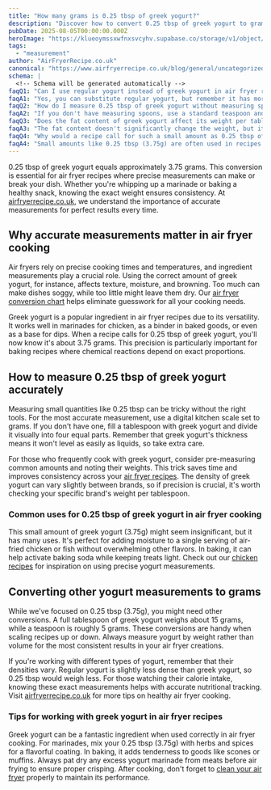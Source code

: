 ```yaml
---
title: "How many grams is 0.25 tbsp of greek yogurt?"
description: "Discover how to convert 0.25 tbsp of greek yogurt to grams for perfect air fryer recipes every time. Get accurate measurements now!"
pubDate: 2025-08-05T00:00:00.000Z
heroImage: "https://klueoymssxwfnxsvcyhv.supabase.co/storage/v1/object/public/Shmucket/how-many-grams-is-0-25-tbsp-of-greek-yogurt.webp"
tags:
  - "measurement"
author: "AirFryerRecipe.co.uk"
canonical: "https://www.airfryerrecipe.co.uk/blog/general/uncategorized/how-many-grams-is-0-25-tbsp-of-greek-yogurt"
schema: |
  <!-- Schema will be generated automatically -->
faqQ1: "Can I use regular yogurt instead of greek yogurt in air fryer recipes?"
faqA1: "Yes, you can substitute regular yogurt, but remember it has more liquid content. For 0.25 tbsp of greek yogurt (3.75g), you might need slightly less regular yogurt as it's less dense. Adjust other liquid ingredients accordingly to maintain the right consistency in your recipe."
faqQ2: "How do I measure 0.25 tbsp of greek yogurt without measuring spoons?"
faqA2: "If you don't have measuring spoons, use a standard teaspoon and fill it about one-quarter full. Alternatively, use a digital scale to measure out 3.75 grams. For visual reference, 0.25 tbsp is roughly the size of a large pea or two coffee beans."
faqQ3: "Does the fat content of greek yogurt affect its weight per tablespoon?"
faqA3: "The fat content doesn't significantly change the weight, but it can affect the density slightly. Full-fat greek yogurt might be marginally heavier than fat-free versions, but for most recipes, the 3.75g measurement for 0.25 tbsp remains accurate enough."
faqQ4: "Why would a recipe call for such a small amount as 0.25 tbsp of greek yogurt?"
faqA4: "Small amounts like 0.25 tbsp (3.75g) are often used in recipes where yogurt acts as an acidic component to activate baking soda, or when you need just enough moisture without altering the flavor profile. It's common in single-serving recipes or when making small batches in air fryers."
---
```

<p>0.25 tbsp of greek yogurt equals approximately 3.75 grams. This conversion is essential for air fryer recipes where precise measurements can make or break your dish. Whether you're whipping up a marinade or baking a healthy snack, knowing the exact weight ensures consistency. At <a href=https://www.airfryerrecipe.co.uk>airfryerrecipe.co.uk</a>, we understand the importance of accurate measurements for perfect results every time.</p>

<h2>Why accurate measurements matter in air fryer cooking</h2>
<p>Air fryers rely on precise cooking times and temperatures, and ingredient measurements play a crucial role. Using the correct amount of greek yogurt, for instance, affects texture, moisture, and browning. Too much can make dishes soggy, while too little might leave them dry. Our <a href=https://www.airfryerrecipe.co.uk/air-fryer-conversion-chart>air fryer conversion chart</a> helps eliminate guesswork for all your cooking needs.</p>
<p>Greek yogurt is a popular ingredient in air fryer recipes due to its versatility. It works well in marinades for chicken, as a binder in baked goods, or even as a base for dips. When a recipe calls for 0.25 tbsp of greek yogurt, you'll now know it's about 3.75 grams. This precision is particularly important for baking recipes where chemical reactions depend on exact proportions.</p>

<h2>How to measure 0.25 tbsp of greek yogurt accurately</h2>
<p>Measuring small quantities like 0.25 tbsp can be tricky without the right tools. For the most accurate measurement, use a digital kitchen scale set to grams. If you don't have one, fill a tablespoon with greek yogurt and divide it visually into four equal parts. Remember that greek yogurt's thickness means it won't level as easily as liquids, so take extra care.</p>
<p>For those who frequently cook with greek yogurt, consider pre-measuring common amounts and noting their weights. This trick saves time and improves consistency across your <a href=https://www.airfryerrecipe.co.uk/recipes>air fryer recipes</a>. The density of greek yogurt can vary slightly between brands, so if precision is crucial, it's worth checking your specific brand's weight per tablespoon.</p>

<h3>Common uses for 0.25 tbsp of greek yogurt in air fryer cooking</h3>
<p>This small amount of greek yogurt (3.75g) might seem insignificant, but it has many uses. It's perfect for adding moisture to a single serving of air-fried chicken or fish without overwhelming other flavors. In baking, it can help activate baking soda while keeping treats light. Check out our <a href=https://www.airfryerrecipe.co.uk/recipe-category/chicken>chicken recipes</a> for inspiration on using precise yogurt measurements.</p>

<h2>Converting other yogurt measurements to grams</h2>
<p>While we've focused on 0.25 tbsp (3.75g), you might need other conversions. A full tablespoon of greek yogurt weighs about 15 grams, while a teaspoon is roughly 5 grams. These conversions are handy when scaling recipes up or down. Always measure yogurt by weight rather than volume for the most consistent results in your air fryer creations.</p>
<p>If you're working with different types of yogurt, remember that their densities vary. Regular yogurt is slightly less dense than greek yogurt, so 0.25 tbsp would weigh less. For those watching their calorie intake, knowing these exact measurements helps with accurate nutritional tracking. Visit <a href=https://www.airfryerrecipe.co.uk>airfryerrecipe.co.uk</a> for more tips on healthy air fryer cooking.</p>

<h3>Tips for working with greek yogurt in air fryer recipes</h3>
<p>Greek yogurt can be a fantastic ingredient when used correctly in air fryer cooking. For marinades, mix your 0.25 tbsp (3.75g) with herbs and spices for a flavorful coating. In baking, it adds tenderness to goods like scones or muffins. Always pat dry any excess yogurt marinade from meats before air frying to ensure proper crisping. After cooking, don't forget to <a href=https://www.airfryerrecipe.co.uk/air-fryer-cleaner>clean your air fryer</a> properly to maintain its performance.</p>
